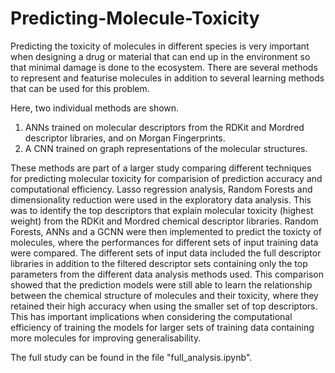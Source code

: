 # Predicting-Molecule-Toxicity

Predicting the toxicity of molecules in different species is very important when designing a drug or material that can end up in the environment so that minimal damage is done to the ecosystem. There are several methods to represent and featurise molecules in addition to several learning methods that can be used for this problem. 

Here, two individual methods are shown. 

1. ANNs trained on molecular descriptors from the RDKit and Mordred descriptor libraries, and on Morgan Fingerprints. 
2. A CNN trained on graph representations of the molecular structures. 

These methods are part of a larger study comparing different techniques for predicting molecular toxicity for comparision of prediction accuracy and computational efficiency. Lasso regression analysis, Random Forests and dimensionality reduction were used in the exploratory data analysis. This was to identify the top descriptors that explain molecular toxicity (highest weight) from the RDKit and Mordred chemical descriptor libraries. Random Forests, ANNs and a GCNN were then implemented to predict the toxicty of molecules, where the performances for different sets of input training data were compared. The different sets of input data included the full descriptor libraries in addition to the filtered descriptor sets containing only the top parameters from the different data analysis methods used. This comparison showed that the prediction models were still able to learn the relationship between the chemical structure of molecules and their toxicity, where they retained their high accuracy when using the smaller set of top descriptors. This has important implications when considering the computational efficiency of training the models for larger sets of training data containing more molecules for improving generalisability. 

The full study can be found in the file "full_analysis.ipynb".
